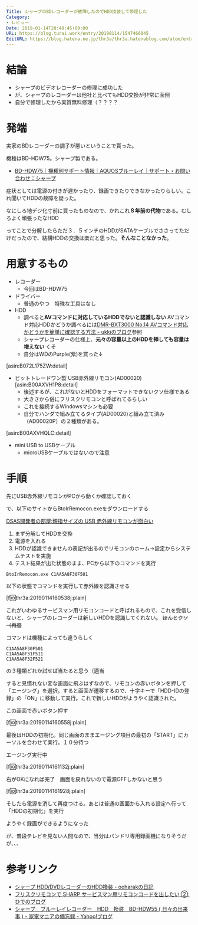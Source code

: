 ```yaml
---
Title: シャープのBDレコーダーが故障したのでHDD換装して修理した
Category:
- レビュー
Date: 2019-01-14T20:40:45+09:00
URL: https://blog.turai.work/entry/20190114/1547466045
EditURL: https://blog.hatena.ne.jp/thr3a/thr3a.hatenablog.com/atom/entry/10257846132705119752
---
```


# 結論

- シャープのビデオレコーダーの修理に成功した
- が、シャープのレコーダーは他社と比べてもHDD交換が非常に面倒
- 自分で修理したから実質無料修理（？？？？

# 発端

実家のBDレコーダーの調子が悪いということで貰った。

機種はBD-HDW75。シャープ製である。

- [BD-HDW75｜機種別サポート情報｜AQUOSブルーレイ｜サポート・お問い合わせ：シャープ](http://www.sharp.co.jp/support/av/dvd/product/bdhdw75.html)

症状としては電源の付きが遅かったり、録画できたりできなかったりらしい。これ聞いてHDDの故障を疑った。

なにしろ地デジ化寸前に買ったものなので、かれこれ**８年前の代物**である。むしろよく頑張ったなHDD

ってことで分解したらただ３．５インチのHDDがSATAケーブルでささってただけだったので、結構HDDの交換は楽だと思った。**そんなことなかった**。

# 用意するもの

- レコーダー
  - 今回はBD-HDW75
- ドライバー
  - 普通のやつ　特殊な工具はなし
- HDD
  - 調べると**AVコマンドに対応しているHDDでないと認識しない** AVコマンド対応HDDかどうか調べるには[DMR-BXT3000 No.14 AVコマンド対応かどうかを簡単に確認する方法 - ukkiのブログ](http://ukki.hateblo.jp/entry/2015/08/12/190858)参照
  - シャープレコーダーの仕様上、**元々の容量以上のHDDを挿しても容量は増えない** くそ
  - 自分はWDのPurple(紫)を買った↓

[asin:B072L175ZW:detail]

- ビットトレードワン製 USB赤外線リモコン(AD00020)
[asin:B00AXVH1P8:detail]
  - 後述するが、これがないとHDDをフォーマットできないクソ仕様である
  - 大きさから俗にフリスクリモコンと呼ばれてるらしい
  - これを接続するWindowsマシンも必要
  - 自分でハンダで組み立てるタイプ(AD00020)と組み立て済み（AD00020P）の２種類がある。

[asin:B00AXVHQLC:detail]

- mini USB to USBケーブル
  - microUSBケーブルではないので注意

# 手順

先にUSB赤外線リモコンがPCから動くか確認しておく

で、以下のサイトからBtoIrRemocon.exeをダウンロードする

[DSAS開発者の部屋:親指サイズの USB 赤外線リモコンが面白い](http://dsas.blog.klab.org/archives/52097996.html)


1. まず分解してHDDを交換
2. 電源を入れる
3. HDDが認識できませんの表記が出るのでリモコンのホーム→設定からシステムテストを実施
4. テスト結果が出た状態のまま、PCから以下のコマンドを実行

```
BtoIrRemocon.exe C1AA5A8F30F501
```

以下の状態でコマンドを実行して赤外線を認識させる

[f:id:thr3a:20190114160538j:plain]


これがいわゆるサービスマン用リモコンコードと呼ばれるもので、これを受信しないと、シャープのレコーダーは新しいHDDを認識してくれない。 ~~ほんとクソ（再度~~

コマンドは機種によっても違うらしく

```
C1AA5A8F30F501
C1AA5A8F31F511
C1AA5A8F32F521
```

の３種類どれか試せば当たると思う（適当

すると見慣れない変な画面に飛ぶはずなので、リモコンの赤いボタンを押して「エージング」を選択。すると画面が遷移するので、十字キーで「HDD-IDの登録」の「ON」に移動して実行。これで新しいHDDがようやく認識された。

この画面で赤いボタン押す

[f:id:thr3a:20190114160558j:plain]

最後はHDDの初期化。同じ画面のままエージング項目の最初の「START」にカーソルを合わせて実行。１０分待つ

エージング実行中

[f:id:thr3a:20190114161132j:plain]

右がOKになれば完了　画面を戻れないので電源OFFしかないと思う

[f:id:thr3a:20190114161928j:plain]

そしたら電源を消して再度つける。あとは普通の画面から入れる設定へ行って「HDDの初期化」を実行

ようやく録画ができるようになった

が、普段テレビを見ない人間なので、当分はバンドリ専用録画機になりそうだが、、、

# 参考リンク

- [シャープ HDD/DVDレコーダーのHDD換装 - ooharakの日記](http://d.hatena.ne.jp/ooharak/20140327/1395913778)
- [フリスクリモコンで SHARP サービスマン用リモコンコードを出したい ②: ひでのブログ](http://hidekyan.cocolog-nifty.com/blog/2016/04/sharp-b825.html)
- [シャープ　ブルーレイレコーダー　HDD　換装　BD-HDW55 ( 日々の出来事 ) - 家電マニアの備忘録 - Yahoo!ブログ](https://blogs.yahoo.co.jp/tachi1979osaka/70497111.html)



